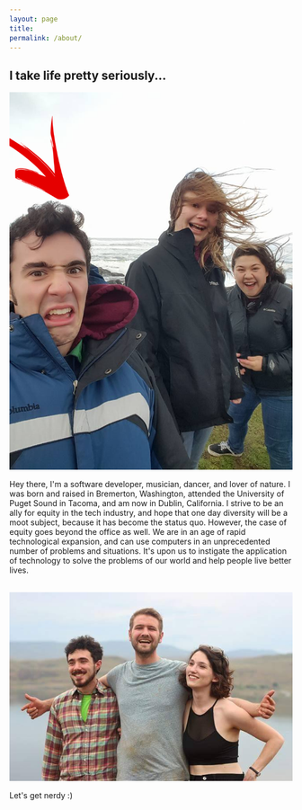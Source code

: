 ```yaml
---
layout: page
title: 
permalink: /about/
---
```


<h2>I take life pretty seriously...</h2>
<img src="/resources/AboutPics/ShavedEdited.png"><br/>

<p>Hey there, I'm a software developer, musician, dancer, and lover of nature. I was born and raised in Bremerton, Washington, attended the University of Puget Sound in Tacoma, and am now in Dublin, California. I strive to be an ally for equity in the tech industry, and hope that one day diversity will be a moot subject, because it has become the status quo. However, the case of equity goes beyond the office as well. We are in an age of rapid technological expansion, and can use computers in an unprecedented number of problems and situations. It's upon us to instigate the application of technology to solve the problems of our world and help people live better lives.</p>
<br/>
<img src="/resources/AboutPics/BeardUnedited.jpg">
<br/>
<p>Let's get nerdy :)</p>
<!-- This is the base Jekyll theme. You can find out more info about customizing your Jekyll theme, as well as basic Jekyll usage documentation at [jekyllrb.com](http://jekyllrb.com/)

You can find the source code for the Jekyll new theme at:
{% include icon-github.html username="jglovier" %} /
[jekyll-new](https://github.com/jglovier/jekyll-new)

You can find the source code for Jekyll at
{% include icon-github.html username="jekyll" %} /
[jekyll](https://github.com/jekyll/jekyll) -->
